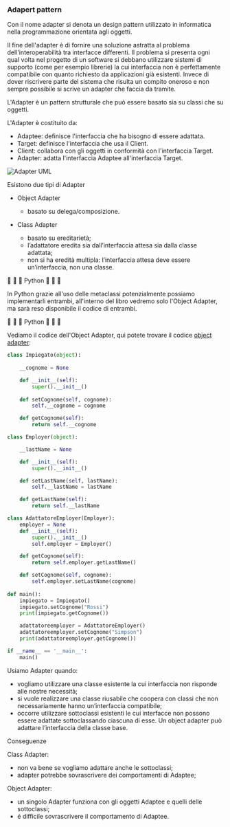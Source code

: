 ### Adapert pattern

Con il nome adapter si denota un design pattern utilizzato in informatica nella programmazione orientata agli oggetti.

Il fine dell'adapter è di fornire una soluzione astratta al problema dell'interoperabilità tra interfacce differenti. Il problema si presenta ogni qual volta nel progetto di un software si debbano utilizzare sistemi di supporto (come per esempio librerie) la cui interfaccia non è perfettamente compatibile con quanto richiesto da applicazioni già esistenti. Invece di dover riscrivere parte del sistema che risulta un compito oneroso e non sempre possibile si scrive un adapter che faccia da tramite.

L'Adapter è un pattern strutturale che può essere basato sia su classi che su oggetti.

L'Adapter è costituito da:

-	Adaptee: definisce l'interfaccia che ha bisogno di essere adattata.
-	Target: definisce l'interfaccia che usa il Client.
-	Client: collabora con gli oggetti in conformità con l'interfaccia Target.
-	Adapter: adatta l'interfaccia Adaptee all'interfaccia Target.

![Adapter UML](https://upload.wikimedia.org/wikipedia/commons/8/8c/Adapter_using_delegation_UML_class_diagram.svg)

Esistono due tipi di Adapter

-	Object Adapter
	-	basato su delega/composizione.

-	Class Adapter
	-	basato su ereditarietà;
	-	l’adattatore eredita sia dall’interfaccia attesa sia dalla classe adattata;
	-	non si ha eredità multipla: l’interfaccia attesa deve essere un’interfaccia, non una classe.

🐍 🐍 🐍 Python 🐍 🐍 🐍

In Python grazie all'uso delle metaclassi potenzialmente possiamo implementarli entrambi, all'interno del libro vedremo solo l'Object Adapter, ma sarà reso disponibile il codice di entrambi.

🐍 🐍 🐍 Python 🐍 🐍 🐍

Vediamo il codice dell'Object Adapter, qui potete trovare il codice [object adapter]:

```python
class Impiegato(object):
	
	__cognome = None

	def __init__(self):
		super().__init__()
	
	def	setCognome(self, cognome):
		self.__cognome = cognome

	def getCognome(self):
		return self.__cognome

class Employer(object):

	__lastName = None

	def __init__(self):
		super().__init__()

	def setLastName(self, lastName):
		self.__lastName = lastName

	def getLastName(self):
		return self.__lastName

class AdattatoreEmployer(Employer):
	employer = None
	def __init__(self):
		super().__init__()
		self.employer = Employer()

	def getCognome(self):
		return self.employer.getLastName()

	def setCognome(self, cognome):
		self.employer.setLastName(cognome)
		
def main():
	impiegato = Impiegato()
	impiegato.setCognome("Rossi")
	print(impiegato.getCognome())

	adattatoreemployer = AdattatoreEmployer()
	adattatoreemployer.setCognome("Simpson")
	print(adattatoreemployer.getCognome())

if __name__ == '__main__':
	main()
```

Usiamo Adapter quando:

-	vogliamo utilizzare una classe esistente la cui interfaccia non risponde alle nostre necessità;
-	si vuole realizzare una classe riusabile che coopera con classi che non necessariamente hanno un’interfaccia compatibile;
-	occorre utilizzare sottoclassi esistenti le cui interfacce non possono essere adattate sottoclassando ciascuna di esse. Un object adapter può adattare l’interfaccia della classe base.

Conseguenze

Class Adapter:

-	non va bene se vogliamo adattare anche le sottoclassi;
-	adapter potrebbe sovrascrivere dei comportamenti di Adaptee;

Object Adapter:

-	un singolo Adapter funziona con gli oggetti Adaptee e quelli delle sottoclassi;
-	é difficile sovrascrivere il comportamento di Adaptee.

[object adapter]:https://github.com/paranoiasystem/Patterns/blob/master/codice/adapter/object/adapter.py
